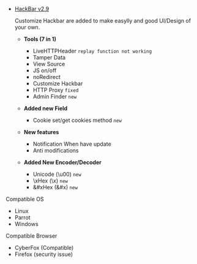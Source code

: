 - [HackBar v2.9](https://youtu.be/iedurBw44Pw)
  <p>Customize Hackbar are added to make easylly and good UI/Design of your own.</p>
  
    - <b>Tools (7 in 1)</b>
      - LiveHTTPHeader `replay function not working` 
      - Tamper Data
      - View Source
      - JS on/off
      - noRedirect
      - Customize Hackbar
      - HTTP Proxy `fixed`
      - Admin Finder `new`
     
    - <b>Added new Field</b>
      - Cookie set/get cookies method <i>`new`</i>
      
    - <b>New features</b>
      - Notification When have update
      - Anti modifications
      
    - <b>Added New Encoder/Decoder</b>
      - Unicode (\u00) `new`
      - \xHex (\x) `new`
      - &#xHex (&#x) `new`

Compatible OS
- Linux
- Parrot
- Windows

Compatible Browser
- CyberFox (Compatible)
- Firefox (security issue)
